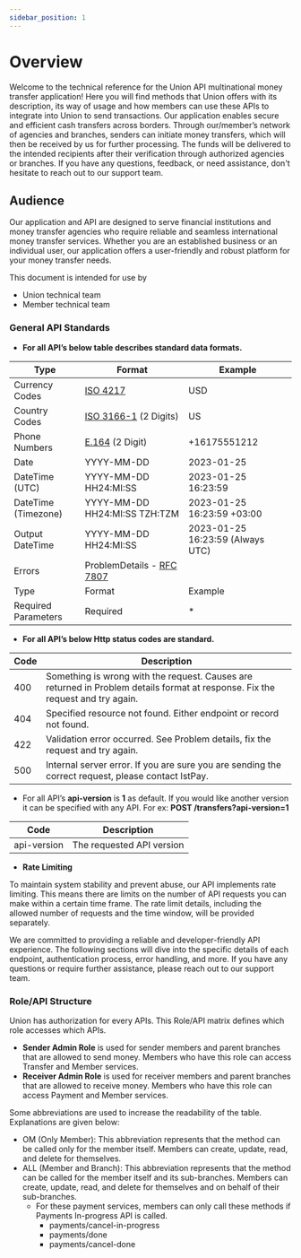 ```yaml
---
sidebar_position: 1
---
```


# Overview 

Welcome to the technical reference for the Union API multinational money transfer application! 
Here you will find methods that Union offers with its description, its way of usage and how members can use these APIs to integrate into Union to send transactions.
Our application enables secure and efficient cash transfers across borders. Through our/member’s network of agencies and branches, senders can initiate money transfers, which will then be received by us for further processing. The funds will be delivered to the intended recipients after their verification through authorized agencies or branches.
If you have any questions, feedback, or need assistance, don't hesitate to reach out to our support team.


## Audience

Our application and API are designed to serve financial institutions and money transfer agencies who require reliable and seamless international money transfer services. Whether you are an established business or an individual user, our application offers a user-friendly and robust platform for your money transfer needs.


This document is intended for use by

- Union technical team
- Member technical team


### General API Standards

- **For all API’s below table describes standard data formats.**

| Type                | Format                                                                                     | Example                  |
|---------------------|--------------------------------------------------------------------------------------------|--------------------------|
| Currency Codes      | [ISO 4217](https://en.wikipedia.org/wiki/ISO_4217)                                        | USD                      |
| Country Codes       | [ISO 3166-1](https://en.wikipedia.org/wiki/ISO_3166-1) (2 Digits)                        | US                       |
| Phone Numbers       | [E.164](https://en.wikipedia.org/wiki/E.164) (2 Digit)                                   | +16175551212             |
| Date                | YYYY-MM-DD                                                                                 | 2023-01-25               |
| DateTime (UTC)     | YYYY-MM-DD HH24:MI:SS                                                                     | 2023-01-25 16:23:59      |
| DateTime (Timezone) | YYYY-MM-DD HH24:MI:SS TZH:TZM                                                             | 2023-01-25 16:23:59 +03:00 |
| Output DateTime     | YYYY-MM-DD HH24:MI:SS                                                                     | 2023-01-25 16:23:59 (Always UTC) |
| Errors              | ProblemDetails - [RFC 7807](https://datatracker.ietf.org/doc/html/rfc7807)               |                          |                       
| Type                | Format                                                                                     | Example                  |
| Required Parameters | Required                                                                           | *                  |

* **For all API’s below Http status codes are standard.**

| Code | Description                                                                                     |
|------|-------------------------------------------------------------------------------------------------|
| 400  | Something is wrong with the request. Causes are returned in Problem details format at response. Fix the request and try again. |
| 404  | Specified resource not found. Either endpoint or record not found.                             |
| 422  | Validation error occurred. See Problem details, fix the request and try again.                |
| 500  | Internal server error. If you are sure you are sending the correct request, please contact IstPay. |

* For all API’s  **api-version** is **1** as default. If you would like another version it can be specified with any API. 
For ex: **POST /transfers?api-version=1**

| Code        | Description                     |
|-------------|---------------------------------|
| api-version | The requested API version       |

- **Rate Limiting**

To maintain system stability and prevent abuse, our API implements rate limiting. This means there are limits on the number of API requests you can make within a certain time frame. The rate limit details, including the allowed number of requests and the time window, will be provided separately.

We are committed to providing a reliable and developer-friendly API experience. The following sections will dive into the specific details of each endpoint, authentication process, error handling, and more. If you have any questions or require further assistance, please reach out to our support team.

### Role/API Structure
Union has authorization for every APIs. This Role/API matrix defines which role accesses which APIs.

- **Sender Admin Role** is used for sender members and parent branches that are allowed to send money. 
Members who have this role can access Transfer and Member services.
- **Receiver Admin Role** is used for receiver members and parent branches that are allowed to receive money. 
Members who have this role can access Payment and Member services.

Some abbreviations are used to increase the readability of the table. Explanations are given below:
- OM (Only Member): This abbreviation represents that the method can be called only for the  member itself. Members can create, update, read, and delete for themselves. 
- ALL (Member and Branch): This abbreviation represents that the method can be called for the member itself and its sub-branches. Members can create, update, read, and delete for themselves and on behalf of their sub-branches.
  - For these payment services, members can only call these methods if Payments In-progress API is called.
    - payments/cancel-in-progress
    - payments/done
    - payments/cancel-done

